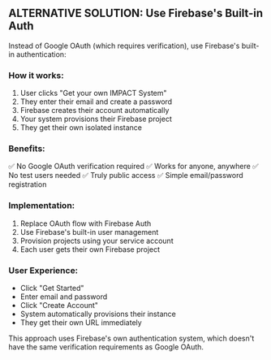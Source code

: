 
## ALTERNATIVE SOLUTION: Use Firebase's Built-in Auth

Instead of Google OAuth (which requires verification), use Firebase's built-in authentication:

### How it works:
1. User clicks "Get your own IMPACT System"
2. They enter their email and create a password
3. Firebase creates their account automatically
4. Your system provisions their Firebase project
5. They get their own isolated instance

### Benefits:
✅ No Google OAuth verification required
✅ Works for anyone, anywhere
✅ No test users needed
✅ Truly public access
✅ Simple email/password registration

### Implementation:
1. Replace OAuth flow with Firebase Auth
2. Use Firebase's built-in user management
3. Provision projects using your service account
4. Each user gets their own Firebase project

### User Experience:
- Click "Get Started"
- Enter email and password
- Click "Create Account"
- System automatically provisions their instance
- They get their own URL immediately

This approach uses Firebase's own authentication system, which doesn't have the same verification requirements as Google OAuth.
